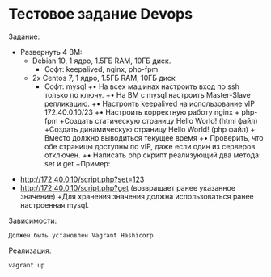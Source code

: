 # Тестовое задание Devops

Задание:
* Развернуть 4 ВМ:
    * Debian 10, 1 ядро, 1.5ГБ RAM, 10ГБ диск. 
        * Софт: keepalived, nginx, php-fpm
    * 2x Centos 7, 1 ядро, 1.5ГБ RAM, 10ГБ диск
        * Софт: mysql
+•	На всех машинах настроить вход по ssh только по ключу.
+•	На ВМ с mysql настроить Master-Slave репликацию.
+•	Настроить keepalived на использование vIP 172.40.0.10/23
+•	Настроить корректную работу nginx + php-fpm
+Создать статическую страницу Hello World! (html файл)
+Создать динамическую страницу Hello World! <time> (php файл)
+·	Вместо <time> должно выводиться текущее время
+•	Проверить, что обе страницы доступны по vIP, даже если один из серверов отключен.
+•	Написать php скрипт реализующий два метода: set и get
+Пример: 
+	http://172.40.0.10/script.php?set=123 
+	http://172.40.0.10/script.php?get (возвращает ранее указанное значение)
+Для хранения значения должна использоваться ранее настроенная mysql.

Зависимости:
 ```shell 
 Должен быть установлен Vagrant Hashicorp
  ```
Реализация:
```shell
vagrant up
```
